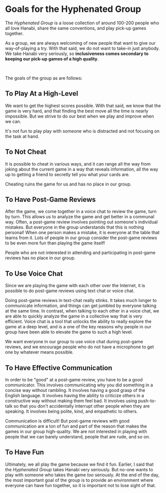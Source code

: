 # Goals for the Hyphenated Group

The *Hyphenated Group* is a loose collection of around 100-200 people who all love Hanabi, share the same conventions, and play pick-up games together.

As a group, we are always welcoming of new people that want to give our way-of-playing a try. With that said, we do not want to take-in just anybody. We take Hanabi very seriously, so **inclusiveness comes secondary to keeping our pick-up games of a high quality**.

<br />

The goals of the group as are follows:

## To Play At a High-Level

We want to get the highest scores possible. With that said, we know that the game is very hard, and that finding the best move all the time is nearly impossible. But we strive to do our best when we play and improve when we can.

It's not fun to play play with someone who is distracted and not focusing on the task at hand.

## To Not Cheat

It is possible to cheat in various ways, and it can range all the way from joking about the current game in a way that reveals information, all the way up to getting a friend to secretly tell you what your cards are.

Cheating ruins the game for us and has no place in our group.

## To Have Post-Game Reviews

After the game, we come together in a voice chat to review the game, turn by turn. This allows us to analyze the game and get better in a communal way. Often, a post-game review involves pointing out someone's individual mistakes. But everyone in the group understands that this is nothing personal! When one person makes a mistake, it is everyone at the table that learns from it. Lots of people in our group consider the post-game reviews to be even more fun than playing the game itself!

People who are not interested in attending and participating in post-game reviews has no place in our group.

## To Use Voice Chat

Since we are playing the game with each other over the Internet, it is possible to do post-game reviews using text chat or voice chat.

Doing post-game reviews in text-chat really stinks. It takes much longer to communicate information, and things can get jumbled by everyone talking at the same time. In contrast, when talking to each other in a voice chat, we are able to quickly analyze the game in a collective way that is very efficient. Voice chat is a tool that unlocks the ability to really explore the game at a deep level, and is a one of the key reasons why people in our group have been able to elevate the game to such a high level.

We want everyone in our group to use voice chat during post-game reviews, and we encourage people who do not have a microphone to get one by whatever means possible.

## To Have Effective Communication

In order to be "good" at a post-game review, you have to be a good communicator. This involves communicating why you did something in a concise way without rambling. It involves having a good grasp of the English language. It involves having the ability to criticize others in a constructive way without making them feel bad. It involves using push-to-talk so that you don't accidentally interrupt other people when they are speaking. It involves being polite, kind, and empathetic to others.

Communication is difficult! But post-game reviews with good communication are a ton of fun and part of the reason that makes the games in our group high-quality. We are not interested in playing with people that we can barely understand, people that are rude, and so on.

## To Have Fun

Ultimately, we all play the game because we find it fun. Earlier, I said that the *Hyphenated Group* takes Hanabi very seriously. But no-one wants to play with someone who takes the game *too* seriously. At the end of the day, the most important goal of the group is to provide an environment where everyone can have fun together, so it is important not to lose sight of that.

